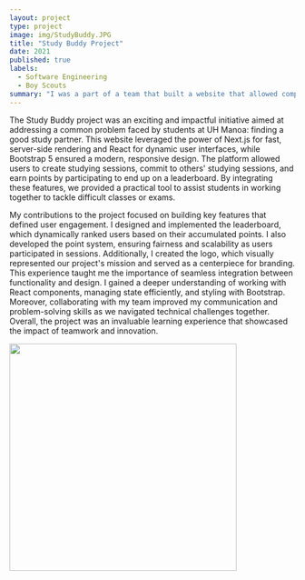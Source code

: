 ```yaml
---
layout: project
type: project
image: img/StudyBuddy.JPG
title: "Study Buddy Project"
date: 2021
published: true
labels:
  - Software Engineering
  - Boy Scouts
summary: "I was a part of a team that built a website that allowed computer science students to orgonize studying sessions."
---
```

  The Study Buddy project was an exciting and impactful initiative aimed at addressing a common problem faced by students at UH Manoa: finding a good study partner. This website leveraged the power of Next.js for fast, server-side rendering and React for dynamic user interfaces, while Bootstrap 5 ensured a modern, responsive design. The platform allowed users to create studying sessions, commit to others' studying sessions, and earn points by participating to end up on a leaderboard. By integrating these features, we provided a practical tool to assist students in working together to tackle difficult classes or exams.

  My contributions to the project focused on building key features that defined user engagement. I designed and implemented the leaderboard, which dynamically ranked users based on their accumulated points. I also developed the point system, ensuring fairness and scalability as users participated in sessions. Additionally, I created the logo, which visually represented our project's mission and served as a centerpiece for branding. This experience taught me the importance of seamless integration between functionality and design. I gained a deeper understanding of working with React components, managing state efficiently, and styling with Bootstrap. Moreover, collaborating with my team improved my communication and problem-solving skills as we navigated technical challenges together. Overall, the project was an invaluable learning experience that showcased the impact of teamwork and innovation.

<div class="text-center p-4">
  <img width="400px" src="../img/StudySessions.jpg" class="img-thumbnail" >
</div>
